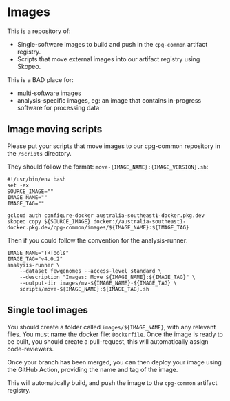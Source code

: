 # Images

This is a repository of:

- Single-software images to build and push in the `cpg-common` artifact registry.
- Scripts that move external images into our artifact registry using Skopeo.

This is a BAD place for:

- multi-software images
- analysis-specific images, eg: an image that contains in-progress software for processing data

## Image moving scripts

Please put your scripts that move images to our cpg-common repository in the `/scripts` directory.

They should follow the format: `move-{IMAGE_NAME}:{IMAGE_VERSION}.sh`:

```shell
#!/usr/bin/env bash
set -ex
SOURCE_IMAGE=""
IMAGE_NAME=""
IMAGE_TAG=""

gcloud auth configure-docker australia-southeast1-docker.pkg.dev
skopeo copy ${SOURCE_IMAGE} docker://australia-southeast1-docker.pkg.dev/cpg-common/images/${IMAGE_NAME}:${IMAGE_TAG}
```

Then if you could follow the convention for the analysis-runner:

```shell
IMAGE_NAME="TRTools"
IMAGE_TAG="v4.0.2"
analysis-runner \
    --dataset fewgenomes --access-level standard \
    --description "Images: Move ${IMAGE_NAME}:${IMAGE_TAG}" \
    --output-dir images/mv-${IMAGE_NAME}-${IMAGE_TAG} \
    scripts/move-${IMAGE_NAME}:${IMAGE_TAG}.sh
```


## Single tool images

You should create a folder called `images/${IMAGE_NAME}`, with any relevant files. You must name the docker file: `Dockerfile`.
Once the image is ready to be built, you should create a pull-request, this will automatically assign code-reviewers.

Once your branch has been merged, you can then deploy your image using the GitHub Action, providing the name and tag of the image.

This will automatically build, and push the image to the `cpg-common` artifact registry.

